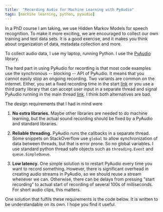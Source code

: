 ```yaml
---
title:  "Recording Audio for Machine Learning with PyAudio"
tags: [machine learning, python, pyaudio]
---
```


In a PhD course I am taking, we use Hidden Markov Models for speech recognition.
To make it more exciting, we are encouraged to collect our own training and test data sets.
It is a good exercise, and it makes you think about organization of data, metadata collection and more.

To collect audio data, I use my laptop, running Python. I use the [PyAudio](https://people.csail.mit.edu/hubert/pyaudio/) library.

The hard part in using PyAudio for recording is that most code examples use the synchronous -- blocking -- API of PyAudio. It means that you cannot easily stop an ongoing recording. Two variants are common on the internet. Either, you set a fixed recording time in the start [link](https://people.csail.mit.edu/hubert/pyaudio/docs/#example-blocking-mode-audio-i-o) or you use a third party library that can accept user input in a separate thread and signal PyAudio running in the main thread [link](https://stackoverflow.com/a/62627665/4050510). I think both alternatives are bad.

The design requirements that I had in mind were

1. **No extra libraries.** Maybe other libraries are needed to do machine learning, but the actual sound recording should be fixed by a PyAudio and standard libraries.

1. **Reliable threading.** PyAudio runs the callbacks in a separate thread. Some snippets on StackOverflow use `global` to allow synchronization of data between threads, but that is error prone. So no global variables. I use standard python thread safe objects such as `threading.Event` and `queue.SimpleQueue`.

1. **Low latency.** One simple solution is to restart PyAudio every time you want to record something. However, there is significant overhead in creating audio streams in PyAudio, so we should reuse a stream whenever we can. Otherwise, there can be delays from pressing "start recording" to actual start of recording of several 100s of milliseconds. For short audio clips, this matters.

One solution that fulfils these requirements is the code below. It is written to be understandable on its own. I hope you find it useful.

<script src="https://gist.github.com/el-hult/9bafd3b4cb0ddff6dd00c0b960b83378.js"></script>